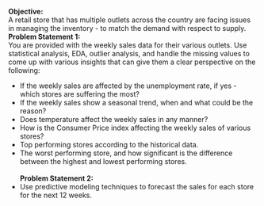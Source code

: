 **Objective:**<br>
A retail store that has multiple outlets across the country are facing issues in managing the
inventory - to match the demand with respect to supply.<br>
**Problem Statement 1:**<br>
You are provided with the weekly sales data for their various outlets. Use statistical
analysis, EDA, outlier analysis, and handle the missing values to come up with various
insights that can give them a clear perspective on the following:<br>
- If the weekly sales are affected by the unemployment rate, if yes - which stores
are suffering the most?
- If the weekly sales show a seasonal trend, when and what could be the reason?
- Does temperature affect the weekly sales in any manner?
- How is the Consumer Price index affecting the weekly sales of various stores?
- Top performing stores according to the historical data.
- The worst performing store, and how significant is the difference between the
highest and lowest performing stores.<br>
<br>**Problem Statement 2:**<br>
- Use predictive modeling techniques to forecast the sales for each store for the next 12
weeks.
